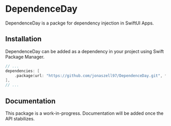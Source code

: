 # DependenceDay

DependenceDay is a packge for dependency injection in SwiftUI Apps.

## Installation

DependenceDay can be added as a dependency in your project using Swift Package Manager.

```swift
// ...
dependencies: [
    .package(url: "https://github.com/jonaszell97/DependenceDay.git", from: "0.1.0"),
],
// ...
```

## Documentation

This package is a work-in-progress. Documentation will be added once the API stabilizes.
